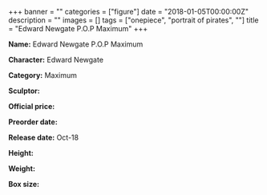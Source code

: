 +++
banner = ""
categories = ["figure"]
date = "2018-01-05T00:00:00Z"
description = ""
images = []
tags = ["onepiece", "portrait of pirates", ""]
title = "Edward Newgate P.O.P Maximum"
+++

**Name:** Edward Newgate P.O.P Maximum

**Character:** Edward Newgate

**Category:** Maximum 

**Sculptor:** 

**Official price:** 

**Preorder date:** 

**Release date:** Oct-18

**Height:** 

**Weight:** 

**Box size:** 


